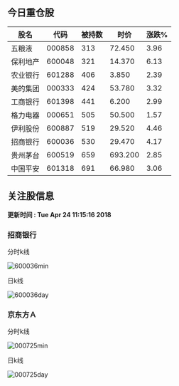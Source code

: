
## 今日重仓股 

|股名|代码|被持数|时价|涨跌%|
|---|---|---|---|---|
|五粮液|000858|313|72.450|3.96|
|保利地产|600048|321|14.370|6.13|
|农业银行|601288|406|3.850|2.39|
|美的集团|000333|424|53.780|3.32|
|工商银行|601398|441|6.200|2.99|
|格力电器|000651|505|50.500|1.57|
|伊利股份|600887|519|29.520|4.46|
|招商银行|600036|530|29.470|4.17|
|贵州茅台|600519|659|693.200|2.85|
|中国平安|601318|691|66.980|3.06|

## 关注股信息
**更新时间 : Tue Apr 24 11:15:16 2018**
### 招商银行 
分时k线

![600036min](http://image.sinajs.cn/newchart/min/n/sh600036.gif)

日k线

![600036day](http://image.sinajs.cn/newchart/daily/n/sh600036.gif)

### 京东方Ａ 
分时k线

![000725min](http://image.sinajs.cn/newchart/min/n/sz000725.gif)

日k线

![000725day](http://image.sinajs.cn/newchart/daily/n/sz000725.gif)
